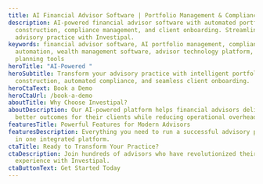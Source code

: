 ```yaml
---
title: AI Financial Advisor Software | Portfolio Management & Compliance | Investipal
description: AI-powered financial advisor software with automated portfolio
  construction, compliance management, and client onboarding. Streamline your
  advisory practice with Investipal.
keywords: financial advisor software, AI portfolio management, compliance
  automation, wealth management software, advisor technology platform, financial
  planning tools
heroTitle: "AI-Powered "
heroSubtitle: Transform your advisory practice with intelligent portfolio
  construction, automated compliance, and seamless client onboarding.
heroCtaText: Book a Demo
heroCtaUrl: /book-a-demo
aboutTitle: Why Choose Investipal?
aboutDescription: Our AI-powered platform helps financial advisors deliver
  better outcomes for their clients while reducing operational overhead.
featuresTitle: Powerful Features for Modern Advisors
featuresDescription: Everything you need to run a successful advisory practice
  in one integrated platform.
ctaTitle: Ready to Transform Your Practice?
ctaDescription: Join hundreds of advisors who have revolutionized their client
  experience with Investipal.
ctaButtonText: Get Started Today
---
```




